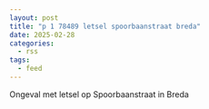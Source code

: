 ```yaml
---
layout: post
title: "p 1 78489 letsel spoorbaanstraat breda"
date: 2025-02-28
categories: 
  - rss
tags: 
  - feed
---
```


Ongeval met letsel op Spoorbaanstraat in Breda
